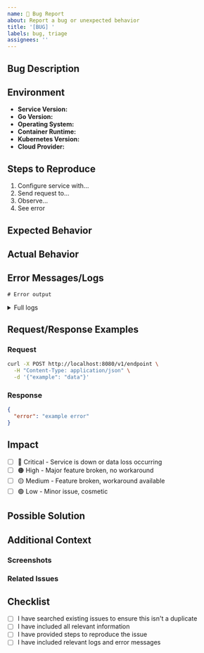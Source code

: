 ```yaml
---
name: 🐛 Bug Report
about: Report a bug or unexpected behavior
title: '[BUG] '
labels: bug, triage
assignees: ''
---
```


## Bug Description
<!-- A clear and concise description of what the bug is -->

## Environment
- **Service Version:** <!-- e.g., v1.2.3 or commit hash -->
- **Go Version:** <!-- e.g., 1.22 -->
- **Operating System:** <!-- e.g., Ubuntu 22.04, macOS 14.0 -->
- **Container Runtime:** <!-- e.g., Docker 24.0, containerd 1.7 -->
- **Kubernetes Version:** <!-- if applicable -->
- **Cloud Provider:** <!-- e.g., AWS, GCP, Azure, on-premise -->

## Steps to Reproduce
<!-- Steps to reproduce the behavior -->

1. Configure service with...
2. Send request to...
3. Observe...
4. See error

## Expected Behavior
<!-- A clear description of what you expected to happen -->

## Actual Behavior
<!-- What actually happened -->

## Error Messages/Logs
<!-- Include relevant error messages, stack traces, or logs -->

```
# Error output
```

<details>
<summary>Full logs</summary>

```
# Paste full logs here
```

</details>

## Request/Response Examples
<!-- If applicable, provide example requests and responses -->

### Request
```bash
curl -X POST http://localhost:8080/v1/endpoint \
  -H "Content-Type: application/json" \
  -d '{"example": "data"}'
```

### Response
```json
{
  "error": "example error"
}
```

## Impact
<!-- Describe the impact of this bug -->

- [ ] 🔴 Critical - Service is down or data loss occurring
- [ ] 🟠 High - Major feature broken, no workaround
- [ ] 🟡 Medium - Feature broken, workaround available
- [ ] 🟢 Low - Minor issue, cosmetic

## Possible Solution
<!-- If you have suggestions on how to fix the bug -->

## Additional Context
<!-- Add any other context about the problem here -->

### Screenshots
<!-- If applicable, add screenshots to help explain your problem -->

### Related Issues
<!-- Link to related issues if any -->

## Checklist
- [ ] I have searched existing issues to ensure this isn't a duplicate
- [ ] I have included all relevant information
- [ ] I have provided steps to reproduce the issue
- [ ] I have included relevant logs and error messages
